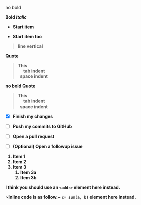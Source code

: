 no bold

**Bold**<b>
*Italic*
* Start item
- Start item too
> line vertical

**Quote**<b>
<blockquote> This <br>
&emsp; tab indent<br>
&nbsp; space indent
</blockquote>

no bold Quote<b>
<blockquote> This <br>
&emsp; tab indent<br>
&nbsp; space indent
</blockquote>

- [x] Finish my changes
- [ ] Push my commits to GitHub
- [ ] Open a pull request

- [ ] \(Optional) Open a followup issue
1. Item 1
1. Item 2
1. Item 3
   1. Item 3a
   1. Item 3b

I think you should use an
`<addr>` element here instead.   

~Inline code is as follow.~
`c= sum(a, b)` element here instead.
